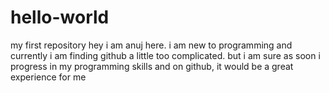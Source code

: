 # hello-world
my first repository
hey i am anuj here. i am new to programming and currently i am finding github a little too complicated.
but i am sure as soon i progress in my programming skills and on github, it would be a great experience for me
